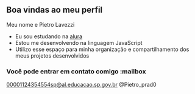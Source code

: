 ## Boa vindas ao meu perfil

Meu nome e Pietro Lavezzi

- Eu sou estudando na [alura](https://www.alura.com.br)
-  Estou me desenvolvendo na linguagem JavaScript
- Utilizo esse espaço para minha organização e compartilhamento dos meus projetos desenvolvidos

### Você pode entrar em contato comigo :mailbox
00001124354554sp@al.educacao.sp.gov.br
@Pietro_prad0
